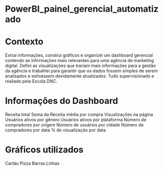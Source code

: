 # PowerBI_painel_gerencial_automatizado

# Contexto

Extrai informações, construi gráficos e organizei um dashboard
gerencial contendo as informações mais relevantes para uma
agência de marketing digital. Defini as visualizações que
trariam mais informações para a gestão da agência e trabalhei
para garantir que os dados fossem simples de serem analisados e
estivessem devidamente atualizados. Tudo supervisionado e realiado pela Escola DNC.

# Informações do Dashboard
Receita total
Soma da Receita média por compra
Visualizações na página
Usuários ativos por gênero
Usuários ativos por plataforma
Número de compradores por origem
Número de usuários por cidade
Número de compradores por data
% de visualização por data

# Gráficos utilizados
Cartão
Pizza
Barras
Linhas

